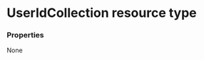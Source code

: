# UserIdCollection resource type



### Properties
None

<!-- uuid: 3b5515f5-9775-4d3e-9638-7cddb273001a
2015-10-12 23:35:03 UTC -->